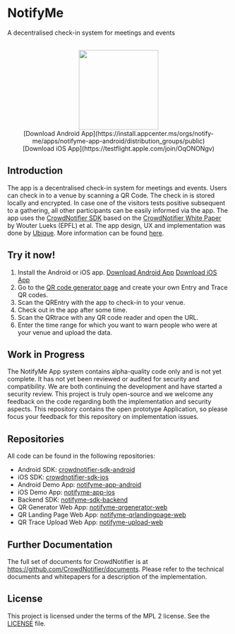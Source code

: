 # NotifyMe
A decentralised check-in system for meetings and events

<br />
<div align="center">
  <img width="180" height="180" src="https://github.com/notifyme-app/notifyme-app-android/raw/develop/app/src/main/app_icon-playstore.png" />
  <br />
[Download Android App](https://install.appcenter.ms/orgs/notify-me/apps/notifyme-app-android/distribution_groups/public)
  <br />
[Download iOS App](https://testflight.apple.com/join/OqONONgv)
</div>

## Introduction

The app is a decentralised check-in system for meetings and events. Users can check in to a venue by scanning a QR Code. The check in is stored locally and encrypted. In case one of the visitors tests positive subsequent to a gathering, all other participants can be easily informed via the app. The app uses the [CrowdNotifier SDK](https://github.com/CrowdNotifier/crowdnotifier-sdk-android) based on the [CrowdNotifier White Paper](https://github.com/CrowdNotifier/documents) by Wouter Lueks (EPFL) et al. The app design, UX and implementation was done by [Ubique](https://ubique.ch/). More information can be found [here](https://notify-me.ch).

## Try it now!
1. Install the Android or iOS app. [Download Android App](https://install.appcenter.ms/orgs/notify-me/apps/notifyme-app-android/distribution_groups/public) [Download iOS App](https://testflight.apple.com/join/OqONONgv)
2. Go to the [QR code generator page](https://qr-gen.notify-me.ch/) and create your own Entry and Trace QR codes.
3. Scan the QREntry with the app to check-in to your venue.
4. Check out in the app after some time.
5. Scan the QRtrace with any QR code reader and open the URL.
6. Enter the time range for which you want to warn people who were at your venue and upload the data.

## Work in Progress
The NotifyMe App system contains alpha-quality code only and is not yet complete. It has not yet been reviewed or audited for security and compatibility. We are both continuing the development and have started a security review. This project is truly open-source and we welcome any feedback on the code regarding both the implementation and security aspects.
This repository contains the open prototype Application, so please focus your feedback for this repository on implementation issues.

## Repositories
All code can be found in the following repositories:
* Android SDK: [crowdnotifier-sdk-android](https://github.com/CrowdNotifier/crowdnotifier-sdk-android)
* iOS SDK: [crowdnotifier-sdk-ios](https://github.com/CrowdNotifier/crowdnotifier-sdk-ios)
* Android Demo App: [notifyme-app-android](https://github.com/notifyme-app/notifyme-app-android)
* iOS Demo App: [notifyme-app-ios](https://github.com/notifyme-app/notifyme-app-ios)
* Backend SDK: [notifyme-sdk-backend](https://github.com/notifyme-app/notifyme-sdk-backend)
* QR Generator Web App: [notifyme-qrgenerator-web](https://github.com/notifyme-app/notifyme-qrgenerator-web)
* QR Landing Page Web App: [notifyme-qrlandingpage-web](https://github.com/notifyme-app/notifyme-qrlandingpage-web)
* QR Trace Upload Web App: [notifyme-upload-web](https://github.com/notifyme-app/notifyme-upload-web)


## Further Documentation
The full set of documents for CrowdNotifier is at https://github.com/CrowdNotifier/documents. Please refer to the technical documents and whitepapers for a description of the implementation.

## License
This project is licensed under the terms of the MPL 2 license. See the [LICENSE](LICENSE) file.
